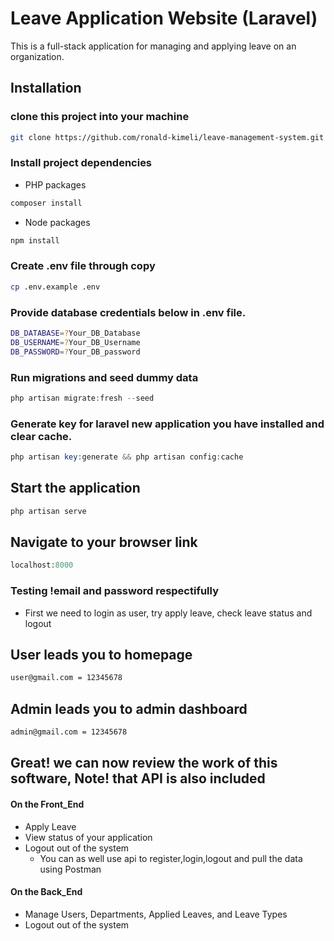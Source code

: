 Leave Application Website (Laravel)
==================================

This is a full-stack application for managing and applying leave on an organization.

## Installation

### clone this project into your machine

```bash
git clone https://github.com/ronald-kimeli/leave-management-system.git
```

### Install project dependencies

* PHP packages

```php
composer install
```

* Node packages

```javascript
npm install
```

### Create .env file through copy

```bash
cp .env.example .env
```
 
### Provide database credentials below in .env file.

```bash
DB_DATABASE=?Your_DB_Database
DB_USERNAME=?Your_DB_Username
DB_PASSWORD=?Your_DB_password
```

### Run migrations and seed dummy data

```php
php artisan migrate:fresh --seed 
```

### Generate key for laravel new application you have installed and clear cache.

```php
php artisan key:generate && php artisan config:cache
```

## Start the application

```php
php artisan serve
```

## Navigate to your browser link 

```php 
localhost:8000
```

### Testing !email and password respectifully

* First we need to login as user, try apply leave, check leave status and logout

## User leads you to homepage

```bash
user@gmail.com = 12345678
```

## Admin leads you to admin dashboard

```bash
admin@gmail.com = 12345678
```

## Great! we can now review the work of this software, Note! that API is also included

#### On the Front_End
* Apply Leave
* View status of your application
* Logout out of the system
  * You can as well use api to register,login,logout and pull the data using Postman

#### On the Back_End
* Manage Users, Departments, Applied Leaves, and Leave Types
* Logout out of the system



